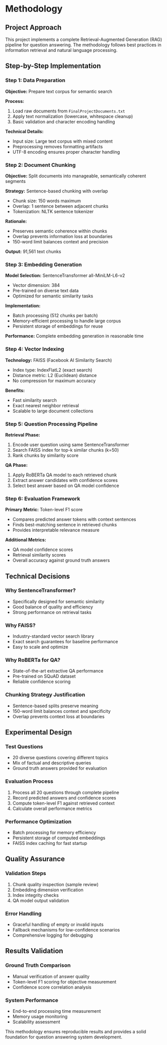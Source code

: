 # Methodology

## Project Approach

This project implements a complete Retrieval-Augmented Generation (RAG) pipeline for question answering. The methodology follows best practices in information retrieval and natural language processing.

## Step-by-Step Implementation

### Step 1: Data Preparation

**Objective:** Prepare text corpus for semantic search

**Process:**
1. Load raw documents from `FinalProjectDocuments.txt`
2. Apply text normalization (lowercase, whitespace cleanup)
3. Basic validation and character encoding handling

**Technical Details:**
- Input size: Large text corpus with mixed content
- Preprocessing removes formatting artifacts
- UTF-8 encoding ensures proper character handling

### Step 2: Document Chunking

**Objective:** Split documents into manageable, semantically coherent segments

**Strategy:** Sentence-based chunking with overlap
- Chunk size: 150 words maximum
- Overlap: 1 sentence between adjacent chunks
- Tokenization: NLTK sentence tokenizer

**Rationale:**
- Preserves semantic coherence within chunks
- Overlap prevents information loss at boundaries
- 150-word limit balances context and precision

**Output:** 91,561 text chunks

### Step 3: Embedding Generation

**Model Selection:** SentenceTransformer all-MiniLM-L6-v2
- Vector dimension: 384
- Pre-trained on diverse text data
- Optimized for semantic similarity tasks

**Implementation:**
- Batch processing (512 chunks per batch)
- Memory-efficient processing to handle large corpus
- Persistent storage of embeddings for reuse

**Performance:** Complete embedding generation in reasonable time

### Step 4: Vector Indexing

**Technology:** FAISS (Facebook AI Similarity Search)
- Index type: IndexFlatL2 (exact search)
- Distance metric: L2 (Euclidean) distance
- No compression for maximum accuracy

**Benefits:**
- Fast similarity search
- Exact nearest neighbor retrieval
- Scalable to large document collections

### Step 5: Question Processing Pipeline

**Retrieval Phase:**
1. Encode user question using same SentenceTransformer
2. Search FAISS index for top-k similar chunks (k=50)
3. Rank chunks by similarity score

**QA Phase:**
1. Apply RoBERTa QA model to each retrieved chunk
2. Extract answer candidates with confidence scores
3. Select best answer based on QA model confidence

### Step 6: Evaluation Framework

**Primary Metric:** Token-level F1 score
- Compares predicted answer tokens with context sentences
- Finds best-matching sentence in retrieved chunks
- Provides interpretable relevance measure

**Additional Metrics:**
- QA model confidence scores
- Retrieval similarity scores
- Overall accuracy against ground truth answers

## Technical Decisions

### Why SentenceTransformer?
- Specifically designed for semantic similarity
- Good balance of quality and efficiency
- Strong performance on retrieval tasks

### Why FAISS?
- Industry-standard vector search library
- Exact search guarantees for baseline performance
- Easy to scale and optimize

### Why RoBERTa for QA?
- State-of-the-art extractive QA performance
- Pre-trained on SQuAD dataset
- Reliable confidence scoring

### Chunking Strategy Justification
- Sentence-based splits preserve meaning
- 150-word limit balances context and specificity
- Overlap prevents context loss at boundaries

## Experimental Design

### Test Questions
- 20 diverse questions covering different topics
- Mix of factual and descriptive queries
- Ground truth answers provided for evaluation

### Evaluation Process
1. Process all 20 questions through complete pipeline
2. Record predicted answers and confidence scores
3. Compute token-level F1 against retrieved context
4. Calculate overall performance metrics

### Performance Optimization
- Batch processing for memory efficiency
- Persistent storage of computed embeddings
- FAISS index caching for fast startup

## Quality Assurance

### Validation Steps
1. Chunk quality inspection (sample review)
2. Embedding dimension verification
3. Index integrity checks
4. QA model output validation

### Error Handling
- Graceful handling of empty or invalid inputs
- Fallback mechanisms for low-confidence scenarios
- Comprehensive logging for debugging

## Results Validation

### Ground Truth Comparison
- Manual verification of answer quality
- Token-level F1 scoring for objective measurement
- Confidence score correlation analysis

### System Performance
- End-to-end processing time measurement
- Memory usage monitoring
- Scalability assessment

This methodology ensures reproducible results and provides a solid foundation for question answering system development.
